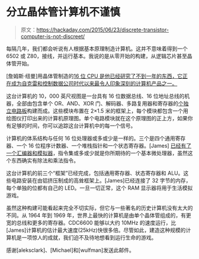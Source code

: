 # 分立晶体管计算机不谨慎

> 原文：<https://hackaday.com/2015/06/23/discrete-transistor-computer-is-not-discreet/>

每隔几年，我们都会听说有人根据基本原理制造计算机。这并不意味着得到一个 6502 或 Z80，接线，并运行基本。我说的是从零开始的构建，从逻辑芯片甚至晶体管开始。

[詹姆斯·纽曼]用晶体管制造的[16 位 CPU 是他已经研究了不到一年的东西，它正在成为自克雷和控制数据公司时代以来最令人印象深刻的计算机产品之一。](http://megaprocessor.com/progress.html)

这台计算机的 10，000 英尺视图是一台具有 16 位数据总线、16 位地址总线的机器，全部由包含单个 OR、AND、XOR 门、解码器、多路复用器和寄存器的[个独立电路板](http://megaprocessor.com/boards.html)构建而成。这些模块布置在 2×1.5 米的框架上，每个模块都包含一个用绘图仪打印出来的计算机原理图。单个电路模块就在这个原理图的正上方，如果你有足够的时间，你可以追踪这台计算机中的每一个信号。

计算机的体系结构与任何 16 位处理器或多或少是一样的。三个是四个通用寄存器、一个 16 位程序计数器、一个堆栈指针和一个状态寄存器。[James] [已经有了一个汇编器和模拟器](http://megaprocessor.com/programming.html)，指令集或多或少就是你所期待的一个基本微处理器，虽然这个东西确实有除法和乘法指令。

这台计算机的前三个“框架”已经完成，包括通用寄存器、状态寄存器和 ALU。这些电路安装在由铝挤压制成的高耸框架上。[James]已经连接了 32 字节的内存，每个单独的位都有自己的 LED。一旦一切正常，这个 RAM 显示器将用于生活模拟游戏。

虽然这种构建可能看起来完全不切实际，但它与一些著名的历史计算机没有太大的不同。从 1964 年到 1969 年，世界上最快的计算机是由单个晶体管组成的，有更宽的总线和更多的寄存器。CDC6600 能够以大约 10MHz 的速度运行，比[James]计算机的估计最大速度(25kHz)快很多倍。尽管如此，建造这种规模的计算机是一项惊人的成就，我们迫不及待地想看到运行生命的游戏。

感谢[aleksclark]、[Michael]和[wulfman]发送此邮件。